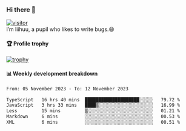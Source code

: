 ### Hi there 👋
[![visitor](https://visitor-badge.glitch.me/badge?page_id=liihuu&right_color=blue)](https://github.com/liihuu)<br>
I’m liihuu, a pupil who likes to write bugs.😄


#### 🏆 Profile trophy
[![trophy](https://github-profile-trophy.vercel.app?username=liihuu&margin-w=16&margin-h=16&rank=-C,-B)](https://github.com/liihuu)


#### 📊 Weekly development breakdown
<!--START_SECTION:waka-->

```txt
From: 05 November 2023 - To: 12 November 2023

TypeScript   16 hrs 40 mins  ████████████████████░░░░░   79.72 %
JavaScript   3 hrs 33 mins   ████▒░░░░░░░░░░░░░░░░░░░░   16.99 %
Less         15 mins         ▒░░░░░░░░░░░░░░░░░░░░░░░░   01.21 %
Markdown     6 mins          ░░░░░░░░░░░░░░░░░░░░░░░░░   00.53 %
XML          6 mins          ░░░░░░░░░░░░░░░░░░░░░░░░░   00.51 %
```

<!--END_SECTION:waka-->

<!--
**liihuu/liihuu** is a ✨ _special_ ✨ repository because its `README.md` (this file) appears on your GitHub profile.

Here are some ideas to get you started:

- 🔭 I’m currently working on ...
- 🌱 I’m currently learning ...
- 👯 I’m looking to collaborate on ...
- 🤔 I’m looking for help with ...
- 💬 Ask me about ...
- 📫 How to reach me: ...
- 😄 Pronouns: ...
- ⚡ Fun fact: ...
-->
